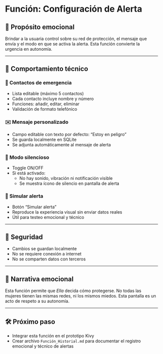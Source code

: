 # Función: Configuración de Alerta

## 🎯 Propósito emocional
Brindar a la usuaria control sobre su red de protección, el mensaje que envía y el modo en que se activa la alerta. Esta función convierte la urgencia en autonomía.

---

## 🧠 Comportamiento técnico

### 👥 Contactos de emergencia
- Lista editable (máximo 5 contactos)
- Cada contacto incluye nombre y número
- Funciones: añadir, editar, eliminar
- Validación de formato telefónico

### ✉️ Mensaje personalizado
- Campo editable con texto por defecto: “Estoy en peligro”
- Se guarda localmente en SQLite
- Se adjunta automáticamente al mensaje de alerta

### 🔕 Modo silencioso
- Toggle ON/OFF
- Si está activado:
  - No hay sonido, vibración ni notificación visible
  - Se muestra ícono de silencio en pantalla de alerta

### 🧪 Simular alerta
- Botón “Simular alerta”
- Reproduce la experiencia visual sin enviar datos reales
- Útil para testeo emocional y técnico

---

## 🔐 Seguridad
- Cambios se guardan localmente
- No se requiere conexión a internet
- No se comparten datos con terceros

---

## 🧘 Narrativa emocional
Esta función permite que *Ella* decida cómo protegerse. No todas las mujeres tienen las mismas redes, ni los mismos miedos. Esta pantalla es un acto de respeto a su autonomía.

---

## 🛠️ Próximo paso
- Integrar esta función en el prototipo Kivy  
- Crear archivo `Función_Historial.md` para documentar el registro emocional y técnico de alertas